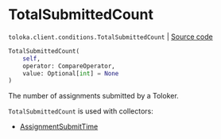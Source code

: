 # TotalSubmittedCount
`toloka.client.conditions.TotalSubmittedCount` | [Source code](https://github.com/Toloka/toloka-kit/blob/v1.1.2/src/client/conditions.py#L364)

```python
TotalSubmittedCount(
    self,
    operator: CompareOperator,
    value: Optional[int] = None
)
```

The number of assignments submitted by a Toloker.


`TotalSubmittedCount` is used with collectors:
- [AssignmentSubmitTime](toloka.client.collectors.AssignmentSubmitTime.md)

